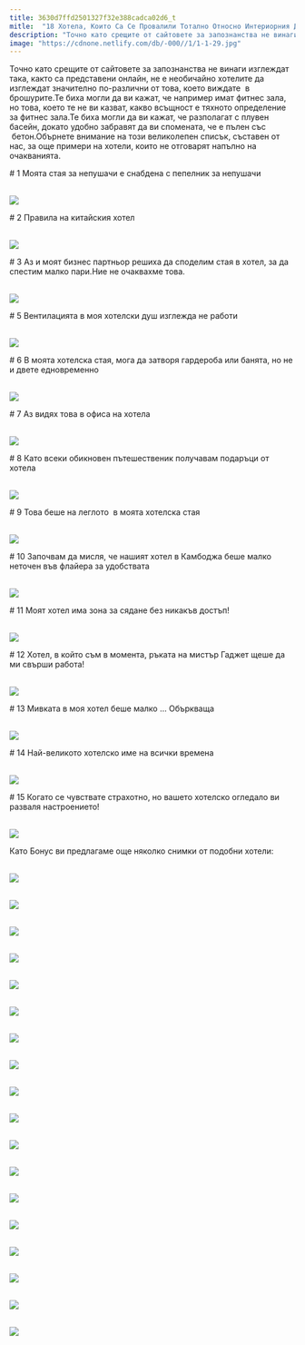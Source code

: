 ```yaml
---
title: 3630d7ffd2501327f32e388cadca02d6_t
mitle:  "18 Хотела, Които Са Се Провалили Тотално Относно Интериорния Дизайн!"
description: "Точно като срещите от сайтовете за запознанства не винаги изглеждат така, както са представени онлайн, не е необичайно хотелите да изглеждат значително по-различн�"
image: "https://cdnone.netlify.com/db/-000//1/1-1-29.jpg"
---
```


 <p>Точно като срещите от сайтовете за запознанства не винаги изглеждат така, както са представени онлайн, не е необичайно хотелите да изглеждат значително по-различни от това, което виждате  в брошурите.Те биха могли да ви кажат, че например имат фитнес зала, но това, което те не ви казват, какво всъщност е тяхното определение за фитнес зала.Те биха могли да ви кажат, че разполагат с плувен басейн, докато удобно забравят да ви спомената, че е пълен със  бетон.Обърнете внимание на този великолепен списък, съставен от нас, за още примери на хотели, които не отговарят напълно на очакванията.</p>      <p># 1 Моята стая за непушачи е снабдена с пепелник за непушачи</p> <p> <br/><img src="https://cdnone.netlify.com/db/-000//1/1-1-29.jpg"/><br/></p> <p># 2 Правила на китайския хотел</p>      <p> <br/><img src="https://cdnone.netlify.com/db/-000//1/2-1-30.jpg"/><br/></p> <p># 3 Аз и моят бизнес партньор решиха да споделим стая в хотел, за да спестим малко пари.Ние не очаквахме това.</p> <p> <br/><img src="https://cdnone.netlify.com/db/-000//1/3-1-28.jpg"/><br/></p> <p># 5 Вентилацията в моя хотелски душ изглежда не работи</p>      <p> <br/><img src="https://cdnone.netlify.com/db/-000//1/5-1-26.jpg"/><br/></p> <p># 6 В моята хотелска стая, мога да затворя гардероба или банята, но не и двете едновременно</p> <p> <br/><img src="https://cdnone.netlify.com/db/-000//1/6-1-25.jpg"/><br/></p> <p># 7 Аз видях това в офиса на хотела</p> <p> <br/><img src="https://cdnone.netlify.com/db/-000//1/7-1-25.jpg"/><br/></p> <p># 8 Като всеки обикновен пътешественик получавам подаръци от хотела</p>      <p> <br/><img src="https://cdnone.netlify.com/db/-000//1/8-1-22.jpg"/><br/></p> <p># 9 Това беше на леглото  в моята хотелска стая</p> <p> <br/><img src="https://cdnone.netlify.com/db/-000//1/9-1-22.jpg"/><br/></p> <p># 10 Започвам да мисля, че нашият хотел в Камбоджа беше малко неточен във флайера за удобствата</p>      <p> <br/><img src="https://cdnone.netlify.com/db/-000//1/10-1-22.jpg"/><br/></p> <p># 11 Моят хотел има зона за сядане без никакъв достъп!</p> <p> <br/><img src="https://cdnone.netlify.com/db/-000//1/11-1-19.jpg"/><br/></p> <p># 12 Хотел, в който съм в момента, ръката на мистър Гаджет щеше да ми свърши работа!</p> <p> <br/><img src="https://cdnone.netlify.com/db/-000//1/12-1-15.jpg"/><br/></p> <p># 13 Мивката в моя хотел беше малко … Объркваща</p> <p> <br/><img src="https://cdnone.netlify.com/db/-000//1/13-1-14.jpg"/><br/></p> <p># 14 Най-великото хотелско име на всички времена</p> <p> <br/><img src="https://cdnone.netlify.com/db/-000//1/14-1-12.jpg"/><br/></p> <p># 15 Когато се чувствате страхотно, но вашето хотелско огледало ви разваля настроението!</p> <p> <br/><img src="https://cdnone.netlify.com/db/-000//1/15-1-11.jpg"/><br/></p> <p>Като Бонус ви предлагаме още няколко снимки от подобни хотели:</p> <p> <br/><img src="https://cdnone.netlify.com/db/2017/11/1-64.jpg"/><br/></p> <p> <br/><img src="https://cdnone.netlify.com/db/2017/11/2-62.jpg"/><br/></p> <p> <br/><img src="https://cdnone.netlify.com/db/2017/11/3-63.jpg"/><br/></p> <p> <br/><img src="https://cdnone.netlify.com/db/2017/11/4-64.jpg"/><br/></p> <p> <br/><img src="https://cdnone.netlify.com/db/2017/11/5-61.jpg"/><br/></p> <p> <br/><img src="https://cdnone.netlify.com/db/2017/11/6-63.jpg"/><br/></p> <p> <br/><img src="https://cdnone.netlify.com/db/2017/11/7-64.jpg"/><br/></p> <p> <br/><img src="https://cdnone.netlify.com/db/2017/11/8-64.jpg"/><br/></p> <p> <br/><img src="https://cdnone.netlify.com/db/2017/11/9-64.jpg"/><br/></p> <p> <br/><img src="https://cdnone.netlify.com/db/2017/11/10-64.jpg"/><br/></p> <p> <br/><img src="https://cdnone.netlify.com/db/2017/11/11-64.jpg"/><br/></p> <p> <br/><img src="https://cdnone.netlify.com/db/2017/11/12-61.jpg"/><br/></p> <p> <br/><img src="https://cdnone.netlify.com/db/2017/11/13-61.jpg"/><br/></p> <p> <br/><img src="https://cdnone.netlify.com/db/2017/11/14-59.jpg"/><br/></p> <p> <br/><img src="https://cdnone.netlify.com/db/2017/11/15-58.jpg"/><br/></p> <p> <br/><img src="https://cdnone.netlify.com/db/2017/11/16-53.jpg"/><br/></p> <p> <br/><img src="https://cdnone.netlify.com/db/2017/11/17-50.jpg"/><br/></p> <p> <br/><img src="https://cdnone.netlify.com/db/2017/11/18-48.jpg"/><br/></p>       
